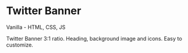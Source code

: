 # Twitter Banner

Vanilla - HTML, CSS, JS

Twitter Banner 3:1 ratio. Heading, background image and icons. Easy to customize.